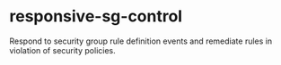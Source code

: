 # responsive-sg-control

Respond to security group rule definition events and remediate rules in violation of security policies.